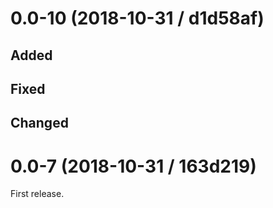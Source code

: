 # 0.0-10 (2018-10-31 / d1d58af)

## Added

## Fixed

## Changed

# 0.0-7 (2018-10-31 / 163d219)

First release.
